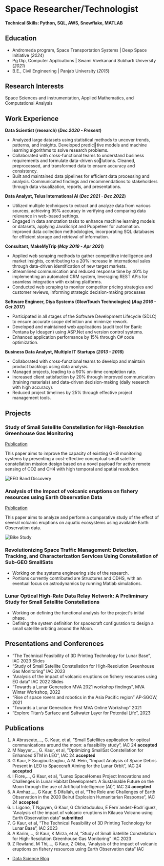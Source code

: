 # Space Researcher/Technologist

#### Technical Skills: Python, SQL, AWS, Snowflake, MATLAB

## Education
- Andromeda program, Space Transportation Systems | Deep Space Initiative (_2024_)								       		
- Pg Dip, Computer Applications	| Swami Vivekanand Subharti University (_2021_)	 			        		
- B.E., Civil Engineering | Panjab University (_2015_)

## Research Interests
Space Sciences and instrumentation, Applied Mathematics, and Computational Analysis

## Work Experience
**Data Scientist (research) (_Dec 2020 - Present_)**
- Analyzed large datasets using statistical methods to uncover trends, patterns, and insights. Developed predictive models and machine learning algorithms to solve research problems.
- Collaborated with cross-functional teams to understand business requirements and formulate data-driven solutions. Cleaned, preprocessed, and transformed data to ensure accuracy and consistency.
- Built and maintained data pipelines for efficient data processing and analysis. Communicated findings and
recommendations to stakeholders through data visualization, reports, and presentations.

**Data Analyst, Telus International AI (_Dec 2021 - Dec 2022_)**
- Utilized multiple techniques to extract and analyze data from various sources, achieving 95% accuracy in verifying and comparing data relevance in web-based settings.
- Engaged in data annotation tasks to enhance machine learning models or datasets, applying JavaScript and Puppeteer for automation. Improved data collection methodologies, incorporating SQL databases for efficient storage and retrieval of information.

**Consultant, MakeMyTrip (_May 2019 - Apr 2021_)**
- Applied web scraping methods to gather competitive intelligence and market insights, contributing to a 20% increase in international sales through data-driven identification of new target markets.
- Streamlined communication and reduced response time by 40% by implementing an automated CRM system, leveraging REST APIs for seamless integration with existing platforms.
- Conducted web scraping to monitor competitor pricing strategies and customer reviews, informing strategic decision-making processes

**Software Engineer, Diya Systems (GlowTouch Technologies) (_Aug 2016 - Oct 2017_)**
- Participated in all stages of the Software Development Lifecycle (SDLC) to ensure accurate scope definition and minimize rework.
- Developed and maintained web applications (audit tool for Bank: Pentana by Ideagen) using ASP.Net and version control systems.
- Enhanced application performance by 15% through C# code optimization.

**Business Data Analyst, Multiple IT Startups (_2013 - 2016_)**
- Collaborated with cross-functional teams to develop and maintain product backlogs using data analysis.
- Managed projects, leading to a 90% on-time completion rate.
- Increased client satisfaction by 20% through improved communication (training materials) and data-driven decision-making (daily research with high accuracy).
- Reduced project timelines by 25% through effective project management tools.

## Projects
### Study of Small Satellite Constellation for High-Resolution Greenhouse Gas Monitoring
[Publication](https://www.researchgate.net/publication/374550686_Study_of_Small_Satellite_Constellation_for_High-Resolution_Greenhouse_Gas_Monitoring)

This paper aims to improve the capacity of existing GHG monitoring systems by presenting a cost-effective conceptual small satellite constellation mission design based on a novel payload for active remote sensing of CO2 and CH4 with high temporal and spatial resolution.

![EEG Band Discovery](/assets/img/eeg_band_discovery.jpeg)

### Analysis of the Impact of volcanic eruptions on fishery resources using Earth Observation Data
[Publication](https://www.researchgate.net/publication/364263323_Analysis_of_the_impact_of_volcanic_eruptions_on_fishery_resources_using_Earth_Observation_data)

This paper aims to analyze and perform a comparative study of the effect of several volcanic eruptions on aquatic ecosystems using available Earth Observation data.

![Bike Study](/assets/img/bike_study.jpeg)

### Revolutionizing Space Traffic Management: Detection, Tracking, and Characterization Services Using Constellation of Sub-GEO SmallSats
- Working on the systems engineering side of the research.
- Portions currently contributed are Structures and CDHS, with an eventual focus on astrodynamics by running Matlab simulations.

### Lunar Optical High-Rate Data Relay Network: A Preliminary Study for Small Satellite Constellations
- Working on defining the functional analysis for the project's initial phase.
- Defining the system definition for spacecraft configuration to design a small satellite orbiting around the Moon.

## Presentations and Conferences
- “The Technical Feasibility of 3D Printing Technology for Lunar Base”, IAC 2023 Slides
- “Study of Small Satellite Constellation for High-Resolution Greenhouse Gas Monitoring” IAC 2023
- “Analysis of the impact of volcanic eruptions on fishery resources using EO data” IAC 2022 Slides
- “Towards a Lunar Generation MVA 2021 workshop findings”, MVA Winter Workshop, 2022
- “Rise of space rovers and robotics in the Asia Pacific region” AP-SGOW, 2021
- “Towards a Lunar Generation: First MVA Online Workshop” 2021
- “Explore Titan’s Surface and Saltwater Layer for Potential Life”, 2023

## Publications
1. A Abruscato,..., G. Kaur, et al, ”Small Satellites application for optical communications around the moon: a feasibility study”, IAC 24 **accepted**
2. M Nayyer,..., G. Kaur, et al, ”Optimizing SmallSat Constellation for Enhanced STM in LEO”, IAC 24 **accepted**
3. G Kaur, F Sougioultzoglou, A M. Hein, “Impact Analysis of Space Debris Present in LEO to Spacecraft Aiming for the Lunar Orbit”, IAC 24 **accepted**
4. I Fiore,..., G Kaur, et al, ”Lunex SpaceHomes Project Innovations and Challenges in Lunar Habitat Development: A Sustainable Future on the Moon through the use of Artificial Intelligence (AI)”, IAC 24 **accepted**
5. A Amhaz,..., G Kaur, S Difallah, et al, “The Role and Challenges of Earth Observation in the 2020 Beirut Explosion Humanitarian Response”, IAC 24 **accepted**
6. L Ligono, T Nguyen, G Kaur, G Christodoulou, E Fern´andez-Rodr´ıguez, “Analysis of the impact of volcanic eruptions in Kilauea Volcano using Earth Observation data” **submitted**
7. G Kaur, et al, “The Technical Feasibility of 3D Printing Technology for Lunar Base”, IAC 2023 
8. A Karim,..., G Kaur, K Mirza, et al, “Study of Small Satellite Constellation for High-Resolution Greenhouse Gas Monitoring” IAC 2023 
9. Z Rowland, M Thi,..., G Kaur, Z Okba, “Analysis of the impact of volcanic eruptions on fishery resources using Earth Observation data” IAC 

- [Data Science Blog](https://medium.com/@shawhin)
